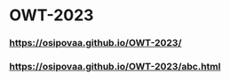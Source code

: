 # OWT-2023
### https://osipovaa.github.io/OWT-2023/
### https://osipovaa.github.io/OWT-2023/abc.html
